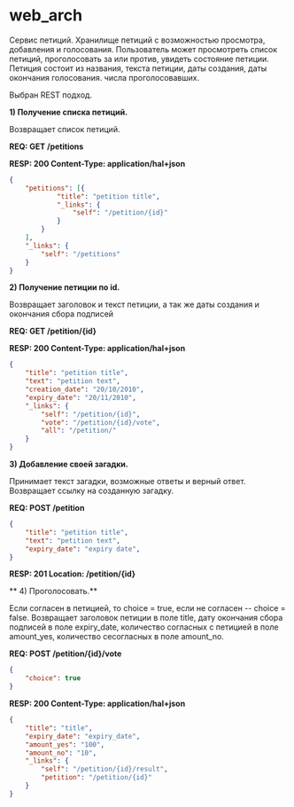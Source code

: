 # web_arch
Сервис петиций. Хранилище петиций с возможностью просмотра, добавления и голосования. Пользователь может просмотреть список петиций, проголосовать за или против, увидеть состояние петиции. Петиция состоит из названия, текста петиции, даты создания, даты окончания голосования. числа проголосовавших.

Выбран REST подход.

**1) Получение списка петиций.**

Возвращает список петиций.

**REQ:  GET /petitions**

**RESP:  200 Content-Type: application/hal+json**

```json
{
	"petitions": [{
			"title": "petition title",
			"_links": {
				"self": "/petition/{id}"
			}
		}
	],
	"_links": {
		"self": "/petitions"
	}
}
```

**2) Получение петиции по id.**

Возвращает заголовок и текст петиции, а так же даты создания и окончания сбора подписей

**REQ:  GET /petition/{id}**

**RESP:  200 Content-Type: application/hal+json**
```json
{
	"title": "petition title",
	"text": "petition text",
	"creation_date": "20/10/2010",
	"expiry_date": "20/11/2010",
	"_links": {
		"self": "/petition/{id}",
		"vote": "/petition/{id}/vote",
		"all": "/petition/"
	}
}
```

**3) Добавление своей загадки.**

Принимает текст загадки, возможные ответы и верный ответ. Возвращает ссылку на созданную загадку.

**REQ: POST /petition**

```json
{
	"title": "petition title",
	"text": "petition text",
	"expiry_date": "expiry date",
}
```
**RESP:  201 Location: /petition/{id}**

**
4) Проголосовать.** 

Если согласен в петицией, то choice = true, если не согласен -- choice = false. Возвращает заголовок петиции в поле title, дату окончания сбора подписей в поле expiry_date, количество согласных с петицией в поле amount_yes, количество сесогласных в поле amount_no.

**REQ: POST /petition/{id}/vote**
```json
{
	"choice": true
}
```
**RESP: 200 Content-Type: application/hal+json**
```json
{
	"title": "title",
	"expiry_date": "expiry_date",
	"amount_yes": "100",
	"amount_no": "10",
	"_links": {
		"self": "/petition/{id}/result",
		"petition": "/petition/{id}"
	}
}
```
